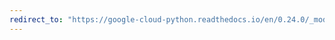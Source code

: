 ```yaml
---
redirect_to: "https://google-cloud-python.readthedocs.io/en/0.24.0/_modules/google/cloud/vision/color.html"
---
```

